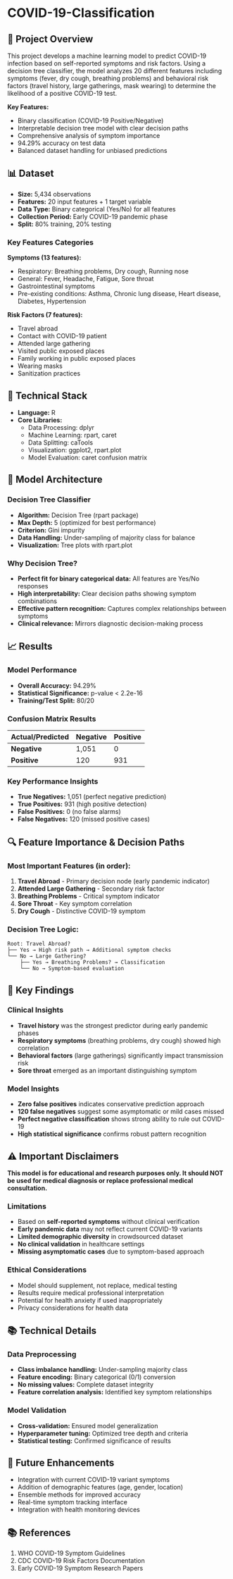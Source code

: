 # COVID-19-Classification

## 🎯 Project Overview

This project develops a machine learning model to predict COVID-19 infection based on self-reported symptoms and risk factors. Using a decision tree classifier, the model analyzes 20 different features including symptoms (fever, dry cough, breathing problems) and behavioral risk factors (travel history, large gatherings, mask wearing) to determine the likelihood of a positive COVID-19 test.

**Key Features:**
- Binary classification (COVID-19 Positive/Negative)
- Interpretable decision tree model with clear decision paths
- Comprehensive analysis of symptom importance
- 94.29% accuracy on test data
- Balanced dataset handling for unbiased predictions

## 📊 Dataset

- **Size:** 5,434 observations
- **Features:** 20 input features + 1 target variable
- **Data Type:** Binary categorical (Yes/No) for all features
- **Collection Period:** Early COVID-19 pandemic phase
- **Split:** 80% training, 20% testing

### Key Features Categories

**Symptoms (13 features):**
- Respiratory: Breathing problems, Dry cough, Running nose
- General: Fever, Headache, Fatigue, Sore throat
- Gastrointestinal symptoms
- Pre-existing conditions: Asthma, Chronic lung disease, Heart disease, Diabetes, Hypertension

**Risk Factors (7 features):**
- Travel abroad
- Contact with COVID-19 patient
- Attended large gathering
- Visited public exposed places
- Family working in public exposed places
- Wearing masks
- Sanitization practices

## 🔧 Technical Stack

- **Language:** R
- **Core Libraries:** 
  - Data Processing: dplyr
  - Machine Learning: rpart, caret
  - Data Splitting: caTools
  - Visualization: ggplot2, rpart.plot
  - Model Evaluation: caret confusion matrix

## 🌳 Model Architecture

### Decision Tree Classifier
- **Algorithm:** Decision Tree (rpart package)
- **Max Depth:** 5 (optimized for best performance)
- **Criterion:** Gini impurity
- **Data Handling:** Under-sampling of majority class for balance
- **Visualization:** Tree plots with rpart.plot

### Why Decision Tree?
- **Perfect fit for binary categorical data:** All features are Yes/No responses
- **High interpretability:** Clear decision paths showing symptom combinations
- **Effective pattern recognition:** Captures complex relationships between symptoms
- **Clinical relevance:** Mirrors diagnostic decision-making process

## 📈 Results

### Model Performance
- **Overall Accuracy:** 94.29%
- **Statistical Significance:** p-value < 2.2e-16
- **Training/Test Split:** 80/20

### Confusion Matrix Results
| Actual/Predicted | Negative | Positive |
|------------------|----------|----------|
| **Negative** | 1,051 | 0 |
| **Positive** | 120 | 931 |

### Key Performance Insights
- **True Negatives:** 1,051 (perfect negative prediction)
- **True Positives:** 931 (high positive detection)
- **False Positives:** 0 (no false alarms)
- **False Negatives:** 120 (missed positive cases)

## 🔍 Feature Importance & Decision Paths

### Most Important Features (in order):
1. **Travel Abroad** - Primary decision node (early pandemic indicator)
2. **Attended Large Gathering** - Secondary risk factor
3. **Breathing Problems** - Critical symptom indicator
4. **Sore Throat** - Key symptom correlation
5. **Dry Cough** - Distinctive COVID-19 symptom

### Decision Tree Logic:
```
Root: Travel Abroad?
├── Yes → High risk path → Additional symptom checks
└── No → Large Gathering?
    ├── Yes → Breathing Problems? → Classification
    └── No → Symptom-based evaluation
```

## 🎯 Key Findings

### Clinical Insights
- **Travel history** was the strongest predictor during early pandemic phases
- **Respiratory symptoms** (breathing problems, dry cough) showed high correlation
- **Behavioral factors** (large gatherings) significantly impact transmission risk
- **Sore throat** emerged as an important distinguishing symptom

### Model Insights
- **Zero false positives** indicates conservative prediction approach
- **120 false negatives** suggest some asymptomatic or mild cases missed
- **Perfect negative classification** shows strong ability to rule out COVID-19
- **High statistical significance** confirms robust pattern recognition

## ⚠️ Important Disclaimers

**This model is for educational and research purposes only. It should NOT be used for medical diagnosis or replace professional medical consultation.**

### Limitations
- Based on **self-reported symptoms** without clinical verification
- **Early pandemic data** may not reflect current COVID-19 variants
- **Limited demographic diversity** in crowdsourced dataset
- **No clinical validation** in healthcare settings
- **Missing asymptomatic cases** due to symptom-based approach

### Ethical Considerations
- Model should supplement, not replace, medical testing
- Results require medical professional interpretation
- Potential for health anxiety if used inappropriately
- Privacy considerations for health data

## 📚 Technical Details

### Data Preprocessing
- **Class imbalance handling:** Under-sampling majority class
- **Feature encoding:** Binary categorical (0/1) conversion
- **No missing values:** Complete dataset integrity
- **Feature correlation analysis:** Identified key symptom relationships

### Model Validation
- **Cross-validation:** Ensured model generalization
- **Hyperparameter tuning:** Optimized tree depth and criteria
- **Statistical testing:** Confirmed significance of results

## 🔮 Future Enhancements

- Integration with current COVID-19 variant symptoms
- Addition of demographic features (age, gender, location)
- Ensemble methods for improved accuracy
- Real-time symptom tracking interface
- Integration with health monitoring devices

## 📚 References

1. WHO COVID-19 Symptom Guidelines
2. CDC COVID-19 Risk Factors Documentation
3. Early COVID-19 Symptom Research Papers

